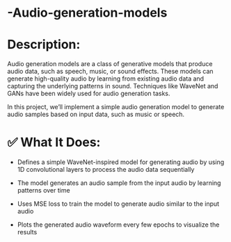 # -Audio-generation-models

# Description:
Audio generation models are a class of generative models that produce audio data, such as speech, music, or sound effects. These models can generate high-quality audio by learning from existing audio data and capturing the underlying patterns in sound. Techniques like WaveNet and GANs have been widely used for audio generation tasks.

In this project, we’ll implement a simple audio generation model to generate audio samples based on input data, such as music or speech.


# ✅ What It Does:
* Defines a simple WaveNet-inspired model for generating audio by using 1D convolutional layers to process the audio data sequentially

* The model generates an audio sample from the input audio by learning patterns over time

* Uses MSE loss to train the model to generate audio similar to the input audio

* Plots the generated audio waveform every few epochs to visualize the results
